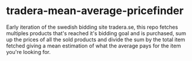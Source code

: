 # tradera-mean-average-pricefinder
Early iteration of the swedish bidding site tradera.se, this repo fetches multiples products that's reached it's bidding goal and is purchased, sum up the prices of all the sold products and divide the sum by the total item fetched giving a mean estimation of what the average pays for the item you're looking for.
